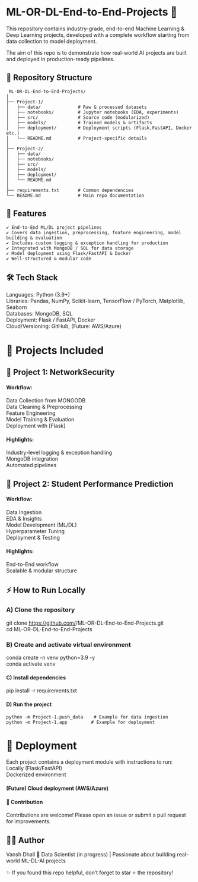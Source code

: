 # ML-OR-DL-End-to-End-Projects 🚀

This repository contains industry-grade, end-to-end Machine Learning & Deep Learning projects, developed with a complete workflow starting from data collection to model deployment.

The aim of this repo is to demonstrate how real-world AI projects are built and deployed in production-ready pipelines.

## 📌 Repository Structure
```
 ML-OR-DL-End-to-End-Projects/
│
├── Project-1/ 
│   ├── data/              # Raw & processed datasets
│   ├── notebooks/         # Jupyter notebooks (EDA, experiments)
│   ├── src/               # Source code (modularized)
│   ├── models/            # Trained models & artifacts
│   ├── deployment/        # Deployment scripts (Flask,FastAPI, Docker etc.)
│   └── README.md          # Project-specific details
│
├── Project-2/
│   ├── data/
│   ├── notebooks/
│   ├── src/
│   ├── models/
│   ├── deployment/
│   └── README.md
│
├── requirements.txt       # Common dependencies
└── README.md              # Main repo documentation
```
## 🔑 Features
```
✔️ End-to-End ML/DL project pipelines  
✔️ Covers data ingestion, preprocessing, feature engineering, model building & evaluation   
✔️ Includes custom logging & exception handling for production  
✔️ Integrated with MongoDB / SQL for data storage  
✔️ Model deployment using Flask/FastAPI & Docker  
✔️ Well-structured & modular code  
```
## 🛠️ Tech Stack
Languages: Python (3.9+)  
Libraries: Pandas, NumPy, Scikit-learn, TensorFlow / PyTorch, Matplotlib, Seaborn  
Databases: MongoDB, SQL  
Deployment: Flask / FastAPI, Docker  
Cloud/Versioning: GitHub, (Future: AWS/Azure)

# 📂 Projects Included

## 🔹 Project 1: NetworkSecurity 

#### Workflow:
Data Collection from MONGODB  
Data Cleaning & Preprocessing  
Feature Engineering  
Model Training & Evaluation  
Deployment with [Flask]

#### Highlights:
Industry-level logging & exception handling  
MongoDB integration  
Automated pipelines  

## 🔹 Project 2: Student Performance Prediction

#### Workflow:
Data Ingestion   
EDA & Insights  
Model Development (ML/DL)  
Hyperparameter Tuning  
Deployment & Testing  

#### Highlights:
End-to-End workflow  
Scalable & modular structure

## ⚡ How to Run Locally

### A) Clone the repository
git clone https://github.com/<VanshD7657>/ML-OR-DL-End-to-End-Projects.git  
cd ML-OR-DL-End-to-End-Projects


### B) Create and activate virtual environment
conda create -n venv python=3.9 -y  
conda activate venv


#### C) Install dependencies
pip install -r requirements.txt

#### D) Run the project
```
python -m Project-1.push_data    # Example for data ingestion
python -m Project-1.app         # Example for deployment
```
# 🚀 Deployment
Each project contains a deployment module with instructions to run:  
Locally (Flask/FastAPI)  
Dockerized environment

#### (Future) Cloud deployment (AWS/Azure)

#### 🤝 Contribution

Contributions are welcome! Please open an issue or submit a pull request for improvements.

## 👨‍💻 Author

Vansh Dhall
📌 Data Scientist (in progress) | Passionate about building real-world ML-DL-AI projects

✨ If you found this repo helpful, don’t forget to star ⭐ the repository!